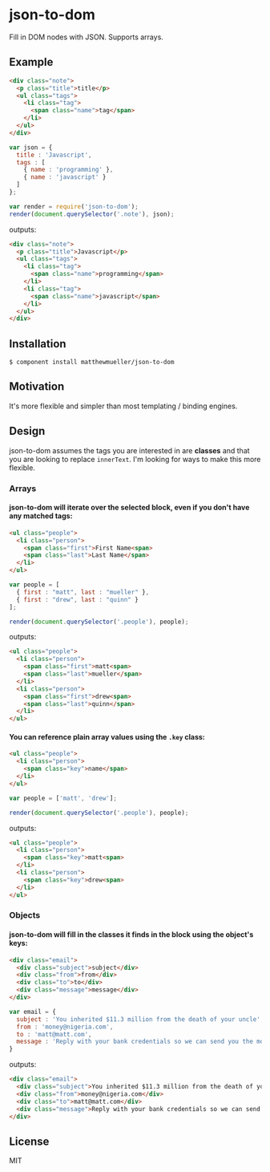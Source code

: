 
# json-to-dom

  Fill in DOM nodes with JSON. Supports arrays.

## Example

```html
<div class="note">
  <p class="title">title</p>
  <ul class="tags">
    <li class="tag">
      <span class="name">tag</span>
    </li>
  </ul>
</div>
```

```js
var json = {
  title : 'Javascript',
  tags : [
    { name : 'programming' },
    { name : 'javascript' }
  ]
};

var render = require('json-to-dom');
render(document.querySelector('.note'), json);
```

outputs:

```html
<div class="note">
  <p class="title">Javascript</p>
  <ul class="tags">
    <li class="tag">
      <span class="name">programming</span>
    </li>
    <li class="tag">
      <span class="name">javascript</span>
    </li>
  </ul>
</div>
```

## Installation

    $ component install matthewmueller/json-to-dom

## Motivation

It's more flexible and simpler than most templating / binding engines.

## Design

json-to-dom assumes the tags you are interested in are **classes** and that you are looking to replace `innerText`. I'm looking for ways to make this more flexible.

### Arrays

#### json-to-dom will iterate over the selected block, even if you don't have any matched tags:

```html
<ul class="people">
  <li class="person">
    <span class="first">First Name<span>
    <span class="last">Last Name</span>
  </li>
</ul>
```

```js
var people = [
  { first : "matt", last : "mueller" },
  { first : "drew", last : "quinn" }
];

render(document.querySelector('.people'), people);
```

outputs:

```html
<ul class="people">
  <li class="person">
    <span class="first">matt<span>
    <span class="last">mueller</span>
  </li>
  <li class="person">
    <span class="first">drew<span>
    <span class="last">quinn</span>
  </li>
</ul>
```

#### You can reference plain array values using the `.key` class:

```html
<ul class="people">
  <li class="person">
    <span class="key">name</span>
  </li>
</ul>
```

```js
var people = ['matt', 'drew'];

render(document.querySelector('.people'), people);
```

outputs:

```html
<ul class="people">
  <li class="person">
    <span class="key">matt<span>
  </li>
  <li class="person">
    <span class="key">drew<span>
  </li>
</ul>
```

### Objects

#### json-to-dom will fill in the classes it finds in the block using the object's keys:

```html
<div class="email">
  <div class="subject">subject</div>
  <div class="from">from</div>
  <div class="to">to</div>
  <div class="message">message</div>
</div>
```

```js
var email = {
  subject : 'You inherited $11.3 million from the death of your uncle',
  from : 'money@nigeria.com',
  to : 'matt@matt.com',
  message : 'Reply with your bank credentials so we can send you the money'
}
```

outputs:

```html
<div class="email">
  <div class="subject">You inherited $11.3 million from the death of your uncle</div>
  <div class="from">money@nigeria.com</div>
  <div class="to">matt@matt.com</div>
  <div class="message">Reply with your bank credentials so we can send you the money</div>
</div>
```

## License

  MIT
